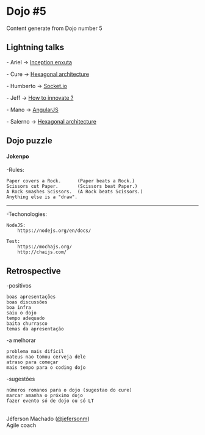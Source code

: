 <h1>Dojo #5</h1>

<p>Content generate from Dojo number 5</p>

<h2>Lightning talks</h2>

<p> - Ariel -> <a href="">Inception enxuta</a></p>
<p> - Cure -> <a href="http://www.slideshare.net/marcelocure/hexagonal-architecture">Hexagonal architecture</a></p>
<p> - Humberto -> <a href="http://pt.slideshare.net/HumbertoStreb/socketio-53597503">Socket.io</a></p>
<p> - Jeff -> <a href="http://www.slideshare.net/jefersonm/how-to-innovate-53596305">How to innovate ?</a></p>
<p> - Mano -> <a href="http://www.slideshare.net/FernandoTMartinsMano/angular-js-a-brief-introduction">AngularJS</a></p>
<p> - Salerno -> <a href="http://www.slideshare.net/salerno1/v8-google">Hexagonal architecture</a></p>


<h2>Dojo puzzle</h2>

<h4>Jokenpo</h4>

-Rules:

	Paper covers a Rock.      (Paper beats a Rock.)
	Scissors cut Paper.       (Scissors beat Paper.)
	A Rock smashes Scissors.  (A Rock beats Scissors.)
	Anything else is a "draw".

------

-Techonologies:

	NodeJS:
		https://nodejs.org/en/docs/

	Test:
		https://mochajs.org/
		http://chaijs.com/
		
<h2>Retrospective</h2>

-positivos

	boas apresentações
	boas discussões
	boa infra
	saiu o dojo
	tempo adequado
	baita churrasco
	temas da apresentação

-a melhorar

	problema mais difícil
	mateus nao tomou cerveja dele
	atraso para começar
	mais tempo para o coding dojo

-sugestões

	números romanos para o dojo (sugestao do cure)
	marcar amanha o próximo dojo
	fazer evento só de dojo ou só LT


</br>
Jéferson Machado (<a href="http://www.twitter.com/jefersonm">@jefersonm</a>) </br>
Agile coach </br>
